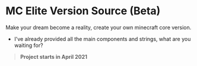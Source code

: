 # MC Elite Version Source (Beta)

Make your dream become a reality, create your own minecraft core version.

- I've already provided all the main components and strings, what are you waiting for?



> __Project starts in April 2021__

